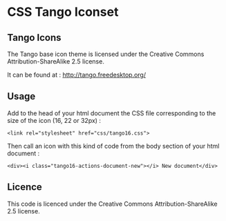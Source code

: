 CSS Tango Iconset
=================

Tango Icons
-----------

The Tango base icon theme is licensed under the Creative Commons Attribution-ShareAlike 2.5 license. 

It can be found at : http://tango.freedesktop.org/

Usage
-----

Add to the head of your html document the CSS file corresponding to the size of the icon (16, 22 or 32px) :

    <link rel="stylesheet" href="css/tango16.css">

Then call an icon with this kind of code from the body section of your html document :

    <div><i class="tango16-actions-document-new"></i> New document</div>

Licence
-------

This code is licenced under the Creative Commons Attribution-ShareAlike 2.5 license.